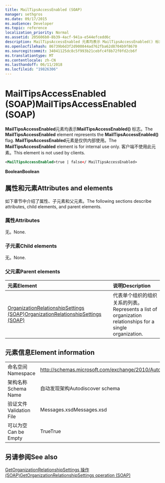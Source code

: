 ```yaml
---
title: MailTipsAccessEnabled (SOAP)
manager: sethgros
ms.date: 09/17/2015
ms.audience: Developer
ms.topic: reference
localization_priority: Normal
ms.assetid: 205606b0-8b39-4acf-941a-e544efcedd6c
description: MailTipsAccessEnabled 元素均表示 MailTipsAccessEnabled() 标志。 MailTipsAccessEnabled 元素是仅供内部使用。 客户端不使用此元素。
ms.openlocfilehash: 86739b6d3f2d900844ad762fba62d8704b9f8670
ms.sourcegitcommit: 34041125dc8c5f993b21cebfc4f8b72f0fd2cb6f
ms.translationtype: MT
ms.contentlocale: zh-CN
ms.lasthandoff: 06/11/2018
ms.locfileid: "19826306"
---
```

# <a name="mailtipsaccessenabled-soap"></a><span data-ttu-id="16c33-105">MailTipsAccessEnabled (SOAP)</span><span class="sxs-lookup"><span data-stu-id="16c33-105">MailTipsAccessEnabled (SOAP)</span></span>

<span data-ttu-id="16c33-106">**MailTipsAccessEnabled**元素均表示**MailTipsAccessEnabled()** 标志。</span><span class="sxs-lookup"><span data-stu-id="16c33-106">The **MailTipsAccessEnabled** element represents the **MailTipsAccessEnabled()** flag.</span></span> <span data-ttu-id="16c33-107">**MailTipsAccessEnabled**元素是仅供内部使用。</span><span class="sxs-lookup"><span data-stu-id="16c33-107">The **MailTipsAccessEnabled** element is for internal use only.</span></span> <span data-ttu-id="16c33-108">客户端不使用此元素。</span><span class="sxs-lookup"><span data-stu-id="16c33-108">This element is not used by clients.</span></span> 
  
```XML
<MailTipsAccessEnabled>true | false</ MailTipsAccessEnabled>
```

 <span data-ttu-id="16c33-109">**Boolean**</span><span class="sxs-lookup"><span data-stu-id="16c33-109">**Boolean**</span></span>
## <a name="attributes-and-elements"></a><span data-ttu-id="16c33-110">属性和元素</span><span class="sxs-lookup"><span data-stu-id="16c33-110">Attributes and elements</span></span>

<span data-ttu-id="16c33-111">如下章节中介绍了属性、子元素和父元素。</span><span class="sxs-lookup"><span data-stu-id="16c33-111">The following sections describe attributes, child elements, and parent elements.</span></span>
  
### <a name="attributes"></a><span data-ttu-id="16c33-112">属性</span><span class="sxs-lookup"><span data-stu-id="16c33-112">Attributes</span></span>

<span data-ttu-id="16c33-113">无。</span><span class="sxs-lookup"><span data-stu-id="16c33-113">None.</span></span>
  
### <a name="child-elements"></a><span data-ttu-id="16c33-114">子元素</span><span class="sxs-lookup"><span data-stu-id="16c33-114">Child elements</span></span>

<span data-ttu-id="16c33-115">无。</span><span class="sxs-lookup"><span data-stu-id="16c33-115">None.</span></span>
  
### <a name="parent-elements"></a><span data-ttu-id="16c33-116">父元素</span><span class="sxs-lookup"><span data-stu-id="16c33-116">Parent elements</span></span>

|<span data-ttu-id="16c33-117">**元素**</span><span class="sxs-lookup"><span data-stu-id="16c33-117">**Element**</span></span>|<span data-ttu-id="16c33-118">**说明**</span><span class="sxs-lookup"><span data-stu-id="16c33-118">**Description**</span></span>|
|:-----|:-----|
|[<span data-ttu-id="16c33-119">OrganizationRelationshipSettings (SOAP)</span><span class="sxs-lookup"><span data-stu-id="16c33-119">OrganizationRelationshipSettings (SOAP)</span></span>](organizationrelationshipsettings-soap.md) <br/> |<span data-ttu-id="16c33-120">代表单个组织的组织关系的列表。</span><span class="sxs-lookup"><span data-stu-id="16c33-120">Represents a list of organization relationships for a single organization.</span></span>  <br/> |
   
## <a name="element-information"></a><span data-ttu-id="16c33-121">元素信息</span><span class="sxs-lookup"><span data-stu-id="16c33-121">Element information</span></span>

|||
|:-----|:-----|
|<span data-ttu-id="16c33-122">命名空间</span><span class="sxs-lookup"><span data-stu-id="16c33-122">Namespace</span></span>  <br/> |http://schemas.microsoft.com/exchange/2010/Autodiscover  <br/> |
|<span data-ttu-id="16c33-123">架构名称</span><span class="sxs-lookup"><span data-stu-id="16c33-123">Schema Name</span></span>  <br/> |<span data-ttu-id="16c33-124">自动发现架构</span><span class="sxs-lookup"><span data-stu-id="16c33-124">Autodiscover schema</span></span>  <br/> |
|<span data-ttu-id="16c33-125">验证文件</span><span class="sxs-lookup"><span data-stu-id="16c33-125">Validation File</span></span>  <br/> |<span data-ttu-id="16c33-126">Messages.xsd</span><span class="sxs-lookup"><span data-stu-id="16c33-126">Messages.xsd</span></span>  <br/> |
|<span data-ttu-id="16c33-127">可以为空</span><span class="sxs-lookup"><span data-stu-id="16c33-127">Can be Empty</span></span>  <br/> |<span data-ttu-id="16c33-128">True</span><span class="sxs-lookup"><span data-stu-id="16c33-128">True</span></span>  <br/> |
   
## <a name="see-also"></a><span data-ttu-id="16c33-129">另请参阅</span><span class="sxs-lookup"><span data-stu-id="16c33-129">See also</span></span>



[<span data-ttu-id="16c33-130">GetOrganizationRelationshipSettings 操作 (SOAP)</span><span class="sxs-lookup"><span data-stu-id="16c33-130">GetOrganizationRelationshipSettings operation (SOAP)</span></span>](getorganizationrelationshipsettings-operation-soap.md)

